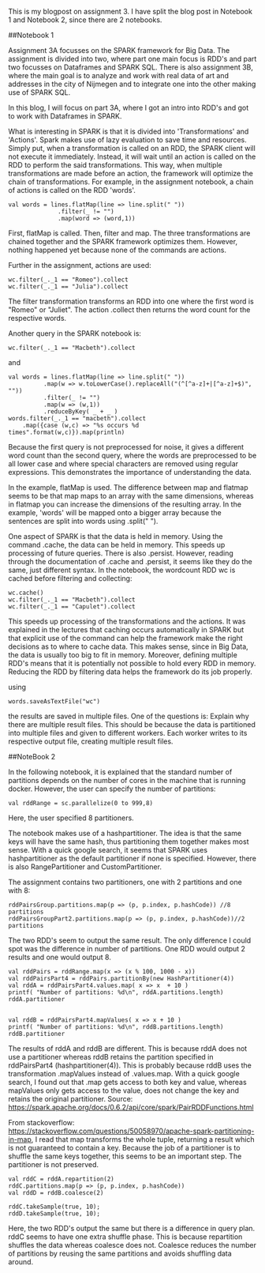 This is my blogpost on assignment 3. I have split the blog post in Notebook 1 and Notebook 2, since there are 2 notebooks. 

##Notebook 1

Assignment 3A focusses on the SPARK framework for Big Data. The assignment is divided into two, where part one main focus is RDD's and part two focusses on Dataframes and SPARK SQL. There is also assignment 3B, where the main goal is to analyze and work with real data of art and addresses in the city of Nijmegen and to integrate one into the other making use of SPARK SQL. 

In this blog, I will focus on part 3A, where I got an intro into RDD's and got to work with Dataframes in SPARK.

What is interesting in SPARK is that it is divided into 'Transformations' and 'Actions'. Spark makes use of lazy evaluation to save time and resources. Simply put, when a transformation is called on an RDD, the SPARK client will not execute it immediately. Instead, it will wait until an action is called on the RDD to perform the said transformations. This way, when multiple transformations are made before an action, the framework will optimize the chain of transformations. For example, in the assignment notebook, a chain of actions is called on the RDD 'words'.

	val words = lines.flatMap(line => line.split(" "))
	              .filter(_ != "")
	              .map(word => (word,1))
First, flatMap is called. Then, filter and map. The three transformations are chained together and the SPARK framework optimizes them. However, nothing happened yet because none of the commands are actions.

Further in the assignment, actions are used:

	wc.filter(_._1 == "Romeo").collect
	wc.filter(_._1 == "Julia").collect
The filter transformation transforms an RDD into one where the first word is "Romeo" or "Juliet". The action .collect then returns the word count for the respective words.

Another query in the SPARK notebook is:

	wc.filter(_._1 == "Macbeth").collect
and 

	val words = lines.flatMap(line => line.split(" "))
              .map(w => w.toLowerCase().replaceAll("(^[^a-z]+|[^a-z]+$)", ""))
              .filter(_ != "")
              .map(w => (w,1))
              .reduceByKey( _ + _ )
	words.filter(_._1 == "macbeth").collect
  		.map({case (w,c) => "%s occurs %d times".format(w,c)}).map(println)

Because the first query is not preprocessed for noise, it gives a different word count than the second query, where the words are preprocessed to be all lower case and where special characters are removed using regular expressions. This demonstrates the importance of understanding the data.

In the example, flatMap is used. The difference between map and flatmap seems to be that map maps to an array with the same dimensions, whereas in flatmap you can increase the dimensions of the resulting array. In the example, 'words' will be mapped onto a bigger array because the sentences are split into words using .split(" ").

One aspect of SPARK is that the data is held in memory. Using the command .cache, the data can be held in memory. This speeds up processing of future queries. There is also .persist. However, reading through the documentation of .cache and .persist, it seems like they do the same, just different syntax. In the notebook, the wordcount RDD wc is cached before filtering and collecting: 

	wc.cache()
	wc.filter(_._1 == "Macbeth").collect
	wc.filter(_._1 == "Capulet").collect
This speeds up processing of the transformations and the actions. It was explained in the lectures that caching occurs automatically in SPARK but that explicit use of the command can help the framework make the right decisions as to where to cache data. This makes sense, since in Big Data, the data is usually too big to fit in memory. Moreover, defining multiple RDD's means that it is potentially not possible to hold every RDD in memory. Reducing the RDD by filtering data helps the framework do its job properly. 

using 

	words.saveAsTextFile("wc")
the results are saved in multiple files. One of the questions is: Explain why there are multiple result files. This should be because the data is partitioned into multiple files and given to different workers. Each worker writes to its respective output file, creating multiple result files.

##NoteBook 2

In the following notebook, it is explained that the standard number of partitions depends on the number of cores in the machine that is running docker. However, the user can specify the number of partitions:

	val rddRange = sc.parallelize(0 to 999,8)
Here, the user specified 8 partitioners.

The notebook makes use of a hashpartitioner. The idea is that the same keys will have the same hash, thus partitioning them together makes most sense. With a quick google search, it seems that SPARK uses hashpartitioner as the default partitioner if none is specified. However, there is also RangePartitioner and CustomPartitioner.

The assignment contains two partitioners, one with 2 partitions and one  with 8:

	rddPairsGroup.partitions.map(p => (p, p.index, p.hashCode)) //8 partitions
	rddPairsGroupPart2.partitions.map(p => (p, p.index, p.hashCode))//2 partitions

The two RDD's seem to output the same result. The only difference I could spot was the difference in number of partitions. One RDD would output 2 results and one would output 8. 

	val rddPairs = rddRange.map(x => (x % 100, 1000 - x))
	val rddPairsPart4 = rddPairs.partitionBy(new HashPartitioner(4))
	val rddA = rddPairsPart4.values.map( x => x  + 10 )
	printf( "Number of partitions: %d\n", rddA.partitions.length)
	rddA.partitioner

	
	val rddB = rddPairsPart4.mapValues( x => x + 10 )
	printf( "Number of partitions: %d\n", rddB.partitions.length)
	rddB.partitioner

The results of rddA and rddB are different. This is because rddA does not use a partitioner whereas rddB retains the partition specified in rddPairsPart4 (hashpartitioner(4)). This is probably because rddB uses the transformation .mapValues instead of .values.map. With a quick google search, I found out that .map gets access to both key and value, whereas mapValues only gets access to the value, does not change the key and retains the original partitioner. Source: https://spark.apache.org/docs/0.6.2/api/core/spark/PairRDDFunctions.html

From stackoverflow: https://stackoverflow.com/questions/50058970/apache-spark-partitioning-in-map, I read that map transforms the whole tuple, returning a result which is not guaranteed to contain a key. Because the job of a partitioner is to shuffle the same keys together, this seems to be an important step. The partitioner is not preserved. 

	val rddC = rddA.repartition(2)
	rddC.partitions.map(p => (p, p.index, p.hashCode))
	val rddD = rddB.coalesce(2)

	rddC.takeSample(true, 10);
	rddD.takeSample(true, 10);

Here, the two RDD's output the same but there is a difference in query plan. rddC seems to have one extra shuffle phase. This is because repartition shuffles the data whereas coalesce does not. Coalesce reduces the number of partitions by reusing the same partitions and avoids shuffling data around. 